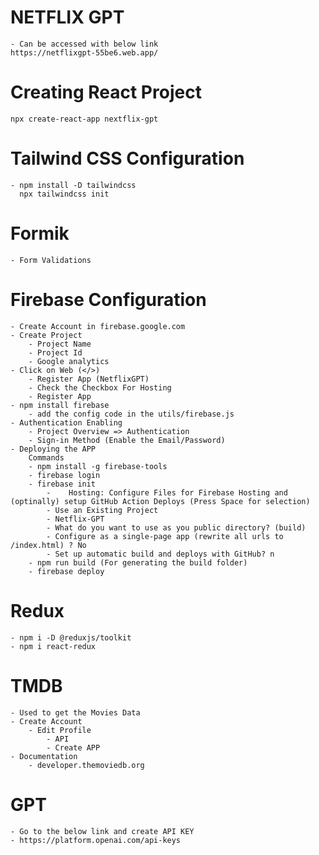# NETFLIX GPT
    - Can be accessed with below link
    https://netflixgpt-55be6.web.app/

# Creating React Project
    npx create-react-app nextflix-gpt

# Tailwind CSS Configuration
    - npm install -D tailwindcss
      npx tailwindcss init

# Formik
    - Form Validations

# Firebase Configuration
    - Create Account in firebase.google.com
    - Create Project
        - Project Name
        - Project Id
        - Google analytics
    - Click on Web (</>)
        - Register App (NetflixGPT)
        - Check the Checkbox For Hosting
        - Register App
    - npm install firebase
        - add the config code in the utils/firebase.js
    - Authentication Enabling
        - Project Overview => Authentication
        - Sign-in Method (Enable the Email/Password)
    - Deploying the APP
        Commands
        - npm install -g firebase-tools
        - firebase login
        - firebase init
            -    Hosting: Configure Files for Firebase Hosting and (optinally) setup GitHub Action Deploys (Press Space for selection)
            - Use an Existing Project
            - Netflix-GPT
            - What do you want to use as you public directory? (build)
            - Configure as a single-page app (rewrite all urls to /index.html) ? No
            - Set up automatic build and deploys with GitHub? n
        - npm run build (For generating the build folder)
        - firebase deploy

# Redux
    - npm i -D @reduxjs/toolkit
    - npm i react-redux
    
# TMDB 
    - Used to get the Movies Data
    - Create Account
        - Edit Profile
            - API
            - Create APP
    - Documentation
        - developer.themoviedb.org

# GPT
    - Go to the below link and create API KEY
    - https://platform.openai.com/api-keys
